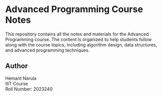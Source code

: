 # Advanced Programming Course Notes

This repository contains all the notes and materials for the Advanced Programming course. The content is organized to help students follow along with the course topics, including algorithm design, data structures, and advanced programming techniques.

## Author

Hemant Narula  
IIIT Course  
Roll Number: 2023240
